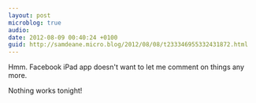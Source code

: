 ```yaml
---
layout: post
microblog: true
audio: 
date: 2012-08-09 00:40:24 +0100
guid: http://samdeane.micro.blog/2012/08/08/t233346955332431872.html
---
```

Hmm. Facebook iPad app doesn't want to let me comment on things any more. 

Nothing works tonight!
